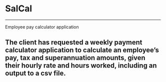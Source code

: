 # SalCal
-------------------------------------------------------------------------------------------------------------------------------------------
Employee pay calculator application

The client has requested a weekly payment calculator application to calculate an employee’s pay, tax and superannuation amounts, given their hourly rate and hours worked, including an output to a csv file.
-------------------------------------------------------------------------------------------------------------------------------------------
